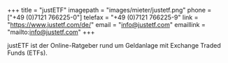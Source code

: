 +++
title = "justETF"
imagepath = "images/mieter/justetf.png"
phone = ["+49 (0)7121 766225-0"]
telefax = "+49 (0)7121 766225-9"
link = "https://www.justetf.com/de/"
email = "info@justetf.com"
emaillink = "mailto:info@justetf.com"
+++

justETF ist der Online-Ratgeber rund um Geldanlage mit Exchange Traded Funds (ETFs).